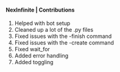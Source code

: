 #### NexInfinite | Contributions ####
1. Helped with bot setup
2. Cleaned up a lot of the .py files
3. Fixed issues with the -finish command
4. Fixed issues with the -create command
5. Fixed wait_for
6. Added error handling
7. Added toggling